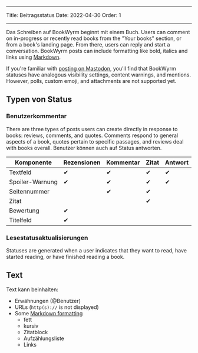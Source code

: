 - - -
Title: Beitragsstatus Date: 2022-04-30 Order: 1
- - -

Das Schreiben auf BookWyrm beginnt mit einem Buch. Users can comment on in-progress or recently read books from the "Your books" section, or from a book's landing page. From there, users can reply and start a conversation. BookWyrm posts can include formatting like bold, italics and links using [Markdown](https://www.markdownguide.org/cheat-sheet/).

If you're familiar with [posting on Mastodon](https://docs.joinmastodon.org/user/posting/), you'll find that BookWyrm statuses have analogous visibility settings, content warnings, and mentions. However, polls, custom emoji, and attachments are not supported yet.

## Typen von Status

### Benutzerkommentar

There are three types of posts users can create directly in response to books: reviews, comments, and quotes. Comments respond to general aspects of a book, quotes pertain to specific passages, and reviews deal with books overall. Benutzer können auch auf Status antworten.

| Komponente      | Rezensionen | Kommentar | Zitat | Antwort |
| --------------- | ----------- | --------- | ----- | ------- |
| Textfeld        | ✔           | ✔         | ✔     | ✔       |
| Spoiler-Warnung | ✔           | ✔         | ✔     | ✔       |
| Seitennummer    |             | ✔         | ✔     |         |
| Zitat           |             |           | ✔     |         |
| Bewertung       | ✔           |           |       |         |
| Titelfeld       | ✔           |           |       |         |


### Lesestatusaktualisierungen

Statuses are generated when a user indicates that they want to read, have started reading, or have finished reading a book.

## Text
Text kann beinhalten:

- Erwähnungen (@Benutzer)
- URLs (`http(s)://` is not displayed)
- Some [Markdown formatting](https://www.markdownguide.org/cheat-sheet/)
  - fett
  - kursiv
  - Zitatblock
  - Aufzählungsliste
  - Links

